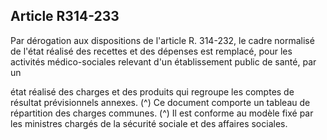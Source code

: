 ## Article R314-233

Par dérogation aux dispositions de l'article R. 314-232, le cadre normalisé de l'état réalisé des recettes et des
dépenses est remplacé, pour les activités médico-sociales relevant d'un établissement public de santé, par un

état réalisé des charges et des produits qui regroupe les comptes de résultat prévisionnels annexes. (^)
Ce document comporte un tableau de répartition des charges communes. (^)
Il est conforme au modèle fixé par les ministres chargés de la sécurité sociale et des affaires sociales.

